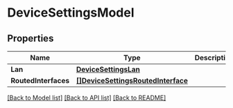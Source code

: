 # DeviceSettingsModel

## Properties

Name | Type | Description | Notes
------------ | ------------- | ------------- | -------------
**Lan** | [**DeviceSettingsLan**](device_settings_lan.md) |  | [optional] 
**RoutedInterfaces** | [**[]DeviceSettingsRoutedInterface**](device_settings_routed_interface.md) |  | [optional] 

[[Back to Model list]](../README.md#documentation-for-models) [[Back to API list]](../README.md#documentation-for-api-endpoints) [[Back to README]](../README.md)


